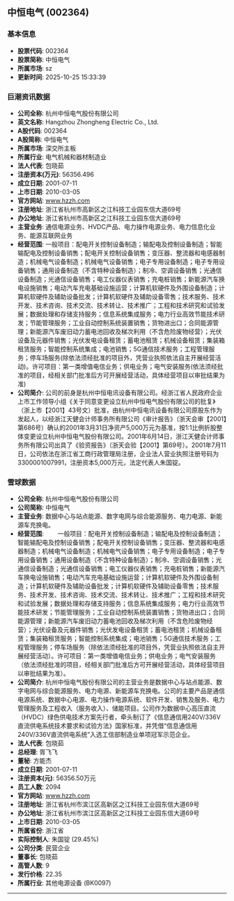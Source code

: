 ## 中恒电气 (002364)

### 基本信息

- **股票代码**: 002364
- **股票简称**: 中恒电气
- **所属市场**: sz
- **更新时间**: 2025-10-25 15:33:39

### 巨潮资讯数据

- **公司全称**: 杭州中恒电气股份有限公司
- **英文名称**: Hangzhou Zhongheng Electric Co., Ltd.
- **A股代码**: 002364
- **A股简称**: 中恒电气
- **所属市场**: 深交所主板
- **所属行业**: 电气机械和器材制造业
- **法人代表**: 包晓茹
- **注册资本(万元)**: 56356.496
- **成立日期**: 2001-07-11
- **上市日期**: 2010-03-05
- **官方网站**: www.hzzh.com
- **注册地址**: 浙江省杭州市高新区之江科技工业园东信大道69号
- **办公地址**: 浙江省杭州市高新区之江科技工业园东信大道69号
- **主营业务**: 通信电源业务、HVDC产品、电力操作电源业务、电力信息化业务、能源互联网业务
- **经营范围**: 一般项目：配电开关控制设备制造；输配电及控制设备制造；智能输配电及控制设备销售；配电开关控制设备销售；变压器、整流器和电感器制造；机械电气设备制造；机械电气设备销售；电子专用设备制造；电子专用设备销售；通用设备制造（不含特种设备制造）；制冷、空调设备销售；光通信设备制造；光通信设备销售；电工仪器仪表销售；充电桩销售；新能源汽车换电设施销售；电动汽车充电基础设施运营；计算机软硬件及外围设备制造；计算机软硬件及辅助设备批发；计算机软硬件及辅助设备零售；技术服务、技术开发、技术咨询、技术交流、技术转让、技术推广；工程和技术研究和试验发展；数据处理和存储支持服务；信息系统集成服务；电力行业高效节能技术研发；节能管理服务；工业自动控制系统装置销售；货物进出口；合同能源管理；新能源汽车废旧动力蓄电池回收及梯次利用（不含危险废物经营）；光伏设备及元器件销售；光伏发电设备租赁；蓄电池租赁；机械设备租赁；集装箱租赁服务；智能控制系统集成；电池销售；5G通信技术服务；工程管理服务；停车场服务(除依法须经批准的项目外，凭营业执照依法自主开展经营活动)。许可项目：第一类增值电信业务；供电业务；电气安装服务(依法须经批准的项目，经相关部门批准后方可开展经营活动，具体经营项目以审批结果为准)
- **公司简介**: 公司的前身是杭州中恒电讯设备有限公司。经浙江省人民政府企业上市工作领导小组《关于同意变更设立杭州中恒电气股份有限公司的批复》（浙上市【2001】43号文）批准，由杭州中恒电讯设备有限公司原股东作为发起人，以经浙江天健会计师事务所有限公司《审计报告》（浙天会审【2001】第686号）确认的2001年3月31日净资产5,000万元为基准，按1:1比例折股整体变更设立杭州中恒电气股份有限公司。2001年6月14日，浙江天健会计师事务所有限公司出具了《验资报告》（浙天会验【2001】第69号）。2001年7月11日，公司依法在浙江省工商行政管理局注册，企业法人营业执照注册号码为3300001007991，注册资本5,000万元，法定代表人朱国锭。

### 雪球数据

- **公司全称**: 杭州中恒电气股份有限公司
- **公司简称**: 中恒电气
- **主营业务**: 数据中心与站点能源、数字电网与综合能源服务、电力电源、新能源车充换电。
- **经营范围**: 　　一般项目：配电开关控制设备制造；输配电及控制设备制造；智能输配电及控制设备销售；配电开关控制设备销售；变压器、整流器和电感器制造；机械电气设备制造；机械电气设备销售；电子专用设备制造；电子专用设备销售；通用设备制造（不含特种设备制造）；制冷、空调设备销售；光通信设备制造；光通信设备销售；电工仪器仪表销售；充电桩销售；新能源汽车换电设施销售；电动汽车充电基础设施运营；计算机软硬件及外围设备制造；计算机软硬件及辅助设备批发；计算机软硬件及辅助设备零售；技术服务、技术开发、技术咨询、技术交流、技术转让、技术推广；工程和技术研究和试验发展；数据处理和存储支持服务；信息系统集成服务；电力行业高效节能技术研发；节能管理服务；工业自动控制系统装置销售；货物进出口；合同能源管理；新能源汽车废旧动力蓄电池回收及梯次利用（不含危险废物经营）；光伏设备及元器件销售；光伏发电设备租赁；蓄电池租赁；机械设备租赁；集装箱租赁服务；智能控制系统集成；电池销售；5G通信技术服务；工程管理服务；停车场服务（除依法须经批准的项目外，凭营业执照依法自主开展经营活动）。许可项目：第一类增值电信业务；供电业务；电气安装服务（依法须经批准的项目，经相关部门批准后方可开展经营活动，具体经营项目以审批结果为准）。
- **公司简介**: 杭州中恒电气股份有限公司的主营业务是数据中心与站点能源、数字电网与综合能源服务、电力电源、新能源车充换电。公司的主要产品是通信电源系统、数据中心电源、电力操作电源系统、软件开发、销售及服务、电力管理服务及工程收入（服务收入）、储能项目。公司作为数据中心高压直流（HVDC）绿色供电技术方案先行者，牵头制订了《信息通信用240V/336V直流供电系统技术要求和试验方法》国家标准，并凭借“信息通信用240V/336V直流供电系统”入选工信部制造业单项冠军示范企业。
- **法人代表**: 包晓茹
- **总经理**: 胥飞飞
- **董秘**: 方能杰
- **成立日期**: 2001-07-11
- **注册资本(元)**: 56356.50万元
- **员工人数**: 2094
- **官方网站**: www.hzzh.com
- **注册地址**: 浙江省杭州市滨江区高新区之江科技工业园东信大道69号
- **办公地址**: 浙江省杭州市滨江区高新区之江科技工业园东信大道69号
- **上市日期**: 2010-03-05
- **所属省份**: 浙江省
- **实际控制人**: 朱国锭 (29.45%)
- **公司分类**: 民营企业
- **董事长**: 包晓茹
- **高管人数**: 9
- **发行价格**: 22.35
- **所属行业**: 其他电源设备 (BK0097)

---